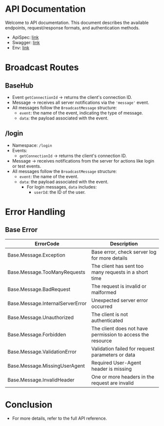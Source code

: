 # API Documentation

Welcome to API documentation. This document describes the available endpoints, request/response formats, and authentication methods.

- ApiSpec: [link](/)
- Swagger: [link](/swagger)
- Env: [link](https://docs.google.com/spreadsheets/d/1gPHUbUbTPOIgvykkxbRK4BGK1JGbZBNVgmBMmJw6ItI/edit?usp=sharing)

# Broadcast Routes

## BaseHub

- Event `getConnectionId` → returns the client's connection ID.
- Message → receives all server notifications via the `'message'` event.
- All messages follow the `BroadcastMessage` structure:
   - `event`: the name of the event, indicating the type of message.
   - `data`: the payload associated with the event.

## /login

- Namespace: `/login`
- Events:
   - `getConnectionId` → returns the client's connection ID.
- Message → receives notifications from the server for actions like login or test events.
- All messages follow the `BroadcastMessage` structure:
   - `event`: the name of the event.
   - `data`: the payload associated with the event.
      - For login messages, `data` includes:
         - `userId`: the ID of the user.

# Error Handling

## Base Error

| ErrorCode                        | Description                                                |
| -------------------------------- | ---------------------------------------------------------- |
| Base.Message.Exception           | Base error, check server log for more details              |
| Base.Message.TooManyRequests     | The client has sent too many requests in a short time      |
| Base.Message.BadRequest          | The request is invalid or malformed                        |
| Base.Message.InternalServerError | Unexpected server error occurred                           |
| Base.Message.Unauthorized        | The client is not authenticated                            |
| Base.Message.Forbidden           | The client does not have permission to access the resource |
| Base.Message.ValidationError     | Validation failed for request parameters or data           |
| Base.Message.MissingUserAgent    | Required User-Agent header is missing                      |
| Base.Message.InvalidHeader       | One or more headers in the request are invalid             |

# Conclusion

- For more details, refer to the full API reference.
